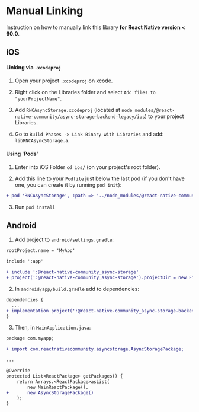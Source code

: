 # Manual Linking

Instruction on how to manually link this library **for React Native version < 60.0**.

## iOS

#### Linking via `.xcodeproj`
1. Open your project `.xcodeproj` on xcode.

2. Right click on the Libraries folder and select `Add files to "yourProjectName"`.

3. Add `RNCAsyncStorage.xcodeproj` (located at `node_modules/@react-native-community/async-storage-backend-legacy/ios`) to your project Libraries.

3. Go to `Build Phases -> Link Binary with Libraries` and add:  `libRNCAsyncStorage.a`.

#### Using 'Pods'
1. Enter into iOS Folder `cd ios/` (on your project's root folder).

2. Add this line to your `Podfile` just below the last pod (if you don't have one, you can create it by running `pod init`):

```diff
+ pod 'RNCAsyncStorage', :path => '../node_modules/@react-native-community/async-storage-backend-legacy'
```

3. Run `pod install`


## Android
1. Add project to `android/settings.gradle`:
```diff
rootProject.name = 'MyApp'

include ':app'

+ include ':@react-native-community_async-storage'
+ project(':@react-native-community_async-storage').projectDir = new File(rootProject.projectDir, '../node_modules/@react-native-community/async-storage-backend-legacy/android')
  ```

2. In `android/app/build.gradle` add to dependencies:
```diff
dependencies {
  ...
+ implementation project(':@react-native-community_async-storage-backend-legacy')
}
  ```

3. Then, in `MainApplication.java`:
```diff
package com.myapp;

+ import com.reactnativecommunity.asyncstorage.AsyncStoragePackage;

...

@Override
protected List<ReactPackage> getPackages() {
    return Arrays.<ReactPackage>asList(
        new MainReactPackage(),
+       new AsyncStoragePackage()
    );
}
```

